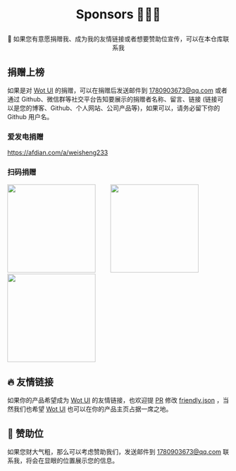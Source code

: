 # <p align="center">Sponsors 🥂🥂🥂</p>


<p align="center">🤑 如果您有意愿捐赠我、成为我的友情链接或者想要赞助位宣传，可以在本仓库联系我</p>


## 捐赠上榜
如果是对 [Wot UI](https://wot-ui.cn) 的捐赠，可以在捐赠后发送邮件到 1780903673@qq.com 或者通过 Github、微信群等社交平台告知要展示的捐赠者名称、留言、链接 (链接可以是您的博客、Github、个人网站、公司产品等)，如果可以，请务必留下你的 Github 用户名。

### 爱发电捐赠

<a href="https://afdian.com/a/weisheng233">https://afdian.com/a/weisheng233</a>

### 扫码捐赠

<p>
<img src="https://wot-sponsors.pages.dev/weixinQrcode.jpg" width="200" height="200" style="margin-right:30px"/>
<img src="https://wot-ui.cn/weixinQrcode.jpg" width="200" height="200"  style="margin-right:30px" />
<img src="https://wot-ui.cn/alipayQrcode.jpg" width="200" height="200" />

</p>


## 🔥 友情链接
如果你的产品希望成为 [Wot UI](https://wot-ui.cn) 的友情链接，也欢迎提 [PR](https://github.com/Moonofweisheng/sponsors/pulls) 修改 [friendly.json](https://github.com/Moonofweisheng/sponsors/blob/main/sponsors/friendly.json) ，当然我们也希望 [Wot UI](https://wot-ui.cn) 也可以在你的产品主页占据一席之地。

## 🚀 赞助位

如果您财大气粗，那么可以考虑赞助我们，发送邮件到 1780903673@qq.com 联系我，将会在显眼的位置展示您的信息。